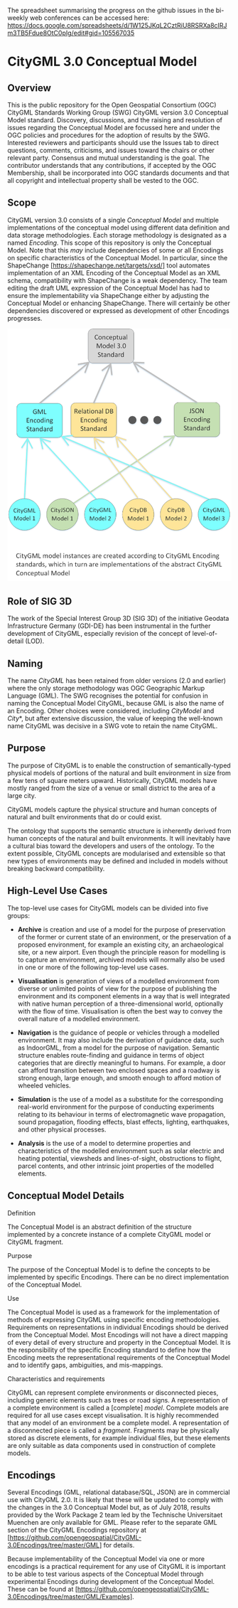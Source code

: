 The spreadsheet summarising the progress on the github issues in the bi-weekly web conferences can be accessed here: https://docs.google.com/spreadsheets/d/1W125JKqL2CztRiU8RSRXa8cIRJm3TB5Fdue8OtC0pIg/edit#gid=105567035


CityGML 3.0 Conceptual Model
===========
Overview
--
This is the public repository for the Open Geospatial Consortium (OGC) CityGML Standards Working Group (SWG) CityGML version 3.0 Conceptual Model standard. 
Discovery, discussions, and the raising and resolution of issues regarding the Conceptual Model are focussed here and under the OGC policies and procedures for the adoption of results by the SWG.
Interested reviewers and participants should use the Issues tab to direct questions, comments, criticisms, and issues toward the chairs or other relevant party. Consensus and mutual understanding is the goal. 
The contributor understands that any contributions, if accepted by the OGC Membership, shall be incorporated into OGC standards documents and that all copyright and intellectual property shall be vested to the OGC.

Scope
--

CityGML version 3.0 consists of a single *Conceptual Model* and multiple implementations of the conceptual model using different data definition and data storage methodologies. Each storage methodology is designated as a named *Encoding*. This scope of this repository is only the Conceptual Model. Note that this *may* include dependencies of some or all Encodings on specific characteristics of the Conceptual Model. In particular, since the ShapeChange 
[https://shapechange.net/targets/xsd/]
 tool automates implementation of an XML Encoding of the Conceptual Model as an XML schema, compatibility with ShapeChange is a weak dependency. The team editing the draft UML expression of the Conceptual Model has had to ensure the implementability via ShapeChange either by adjusting the Conceptual Model or enhancing ShapeChange. There will certainly be other dependencies discovered or expressed as development of other Encodings progresses. 

![CityGML Overview](CityModelA.png)

Role of SIG 3D
--

The work of the Special Interest Group 3D (SIG 3D) of the initiative Geodata  Infrastructure Germany (GDI-DE) has been instrumental in the further development of CityGML, especially revision of the concept of level-of-detail (LOD).

Naming
--

The name *CityGML* has been retained from older versions (2.0 and earlier) where the only storage methodology was OGC Geographic Markup Language (GML). The SWG recognises the potential for confusion in naming the Conceptual Model CityGML, because GML is also the name of an Encoding. Other choices were considered, including *CityModel* and *City**, but after extensive discussion, the value of keeping the well-known name CityGML was decisive in a SWG vote to retain the name CityGML.

Purpose
--

The purpose of CityGML is to enable the construction of semantically-typed physical models of portions of the natural and built environment in size from a few tens of square meters upward. Historically, CityGML models have mostly ranged from the size of a venue or small district to the area of a large city. 

CityGML models capture the physical structure and human concepts of natural and built environments that do or could exist.

The ontology that supports the semantic structure is inherently derived from human concepts of the natural and built environments. It will inevitably have a cultural bias toward the developers and users of the ontology. To the extent possible, CityGML concepts are modularised and extensible so that new types of environments may be defined and included in models without breaking backward compatibility.


High-Level Use Cases
--

The top-level use cases for CityGML models can be divided into five groups:

- **Archive** is creation and use of a model for the purpose of preservation of the former or current state of an environment, or the preservation of a proposed environment, for example an existing city, an archaeological site, or a new airport. Even though the principle reason for modelling is to capture an environment, archived models will normally also be used in one or more of the following top-level use cases.
- **Visualisation** is generation of views of a modelled environment from diverse or unlimited points of view for the purpose of publishing the environment and its component elements in a way that is well integrated with native human perception of a three-dimensional world, optionally with the flow of time. Visualisation is often the best way to convey the overall nature of a modelled environment.

- **Navigation** is the guidance of people or vehicles through a modelled environment. It may also include the derivation of guidance data, such as IndoorGML, from a model for the purpose of navigation. Semantic structure enables route-finding and guidance in terms of object categories that are directly meaningful to humans. For example, a door can afford transition between two enclosed spaces and a roadway is strong enough, large enough, and smooth enough to afford motion of wheeled vehicles.

- **Simulation** is the use of a model as a substitute for the corresponding real-world environment for the purpose of conducting experiments relating to its behaviour in terms of electromagnetic wave propagation, sound propagation, flooding effects, blast effects, lighting, earthquakes, and other physical processes.

- **Analysis** is the use of a model to determine properties and characteristics of the modelled environment such as solar electric and heating potential, viewsheds and lines-of-sight, obstructions to flight, parcel contents, and other intrinsic joint properties of the modelled elements.

Conceptual Model Details
---

Definition

The Conceptual Model is an abstract definition of the structure implemented by a concrete instance of a complete CityGML model or CityGML fragment.

Purpose

The purpose of the Conceptual Model is to define the concepts to be implemented by specific Encodings. There can be no direct implementation of the Conceptual Model.

Use

The Conceptual Model is used as a framework for the implementation of methods of expressing CityGML using specific encoding methodologies. Requirements on representations in individual Encodings should be derived from the Conceptual Model. Most Encodings will not have a direct mapping of every detail of every structure and property in the Conceptual Model. It is the responsibility of the specific Encoding standard to define how the Encoding meets the representational requirements of the Conceptual Model and to identify gaps, ambiguities, and mis-mappings.

Characteristics and requirements

CityGML can represent complete environments or disconnected pieces, including generic elements such as trees or road signs. A representation of a complete environment is called a [complete] *model*. Complete models are required for all use cases except visualisation. It is highly recommended that any model of an environment be a complete model.
A representation of a disconnected piece is called a *fragment*.  Fragments may be physically stored as discrete elements, for example individual files, but these elements are only suitable as data components used in construction of complete models. 

Encodings
--

Several Encodings (GML, relational database/SQL, JSON) are in commercial use with CityGML 2.0. It is likely that these will be updated to comply with the changes in the 3.0 Conceptual Model but, as of July 2018, results provided by the Work Package 2 team led by the Technische Universitaet Muenchen are only available for GML. Please refer to the separate GML section of the CityGML Encodings repository at [https://github.com/opengeospatial/CityGML-3.0Encodings/tree/master/GML] for details. 

Because implementability of the Conceptual Model via one or more encodings is a practical requirement for any use of CityGML it is important to be able to test various aspects of the Conceptual Model through experimental Encodings during development of the Conceptual Model. These can be found at [https://github.com/opengeospatial/CityGML-3.0Encodings/tree/master/GML/Examples].

